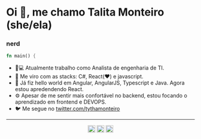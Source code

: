 # Oi 👋, me chamo Talita Monteiro (she/ela)
### nerd

```rust
fn main() {
```

- 👩💻 Atualmente trabalho como Analista de engenharia de TI.
- 🚀 Me viro com as stacks: C#, React(❤️) e javascript.
- 🦀 Já fiz hello world em Angular, AngularJS, Typescript e Java. Agora estou apredendendo React. 
- ⚙️ Apesar de me sentir mais confortável no backend, estou focando o aprendizado em frontend e DEVOPS.
- 🐦 Me segue no [twitter.com/tythamonteiro](https://twitter.com/tythamonteiro)

---

<p align="center">
<a href="https://twitter.com/tythamonteiro" target="blank"><img align="center" src="https://cdn.jsdelivr.net/npm/simple-icons@3.0.1/icons/twitter.svg" alt="rochacbruno" height="20" width="20" /></a>
<a href="https://linkedin.com/in/tfpmonteiro" target="blank"><img align="center" src="https://cdn.jsdelivr.net/npm/simple-icons@3.0.1/icons/linkedin.svg" alt="rochacbruno" height="20" width="20" /></a>
<a href="https://instagram.com/taliii.ta" target="blank"><img align="center" src="https://cdn.jsdelivr.net/npm/simple-icons@3.0.1/icons/instagram.svg" alt="codeshowbr" height="20" width="20" /></a>
</p>
